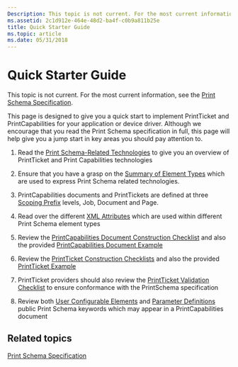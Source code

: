```yaml
---
Description: This topic is not current. For the most current information, see the Print Schema Specification.
ms.assetid: 2c1d912e-464e-48d2-ba4f-c0b9a811b25e
title: Quick Starter Guide
ms.topic: article
ms.date: 05/31/2018
---
```


# Quick Starter Guide

This topic is not current. For the most current information, see the [Print Schema Specification](https://www.microsoft.com/whdc/xps/printschema.mspx).

This page is designed to give you a quick start to implement PrintTicket and PrintCapabilities for your application or device driver. Although we encourage that you read the Print Schema specification in full, this page will help give you a jump start in key areas you should pay attention to.

1) Read the [Print Schema-Related Technologies](print-schema-related-technologies.md) to give you an overview of PrintTicket and Print Capabilities technologies

2) Ensure that you have a grasp on the [Summary of Element Types](summary-of-element-types.md) which are used to express Print Schema related technologies.

3) PrintCapabilities documents and PrintTickets are defined at three [Scoping Prefix](scoping-prefix.md) levels, Job, Document and Page.

4) Read over the different [XML Attributes](xml-attributes.md) which are used within different Print Schema element types

5) Review the [PrintCapabilities Document Construction Checklist](printcapabilities-document-construction-checklist.md) and also the provided [PrintCapabilities Document Example](printcapabilities-document-example.md)

6) Review the [PrintTicket Construction Checklists](printticket-construction-checklists.md) and also the provided [PrintTicket Example](printticket-example.md)

7) PrintTicket providers should also review the [PrintTicket Validation Checklist](printticket-validation-checklist.md) to ensure conformance with the PrintSchema specification

8) Review both [User Configurable Elements](user-configurable-elements.md) and [Parameter Definitions](parameter-definitions.md) public Print Schema keywords which may appear in a PrintCapabilities document

## Related topics

<dl> <dt>

[Print Schema Specification](https://www.microsoft.com/whdc/xps/printschema.mspx)
</dt> </dl>

 

 



